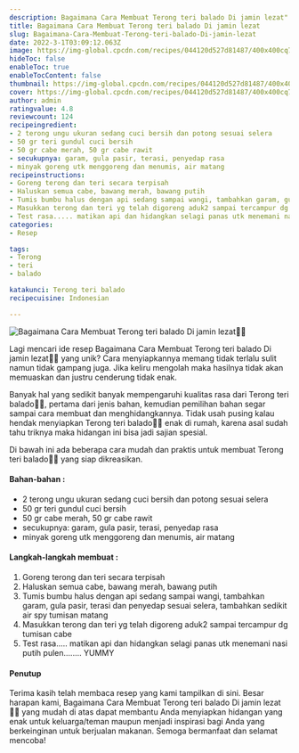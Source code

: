 ```yaml
---
description: Bagaimana Cara Membuat Terong teri balado Di jamin lezat"
title: Bagaimana Cara Membuat Terong teri balado Di jamin lezat
slug: Bagaimana-Cara-Membuat-Terong-teri-balado-Di-jamin-lezat
date: 2022-3-1T03:09:12.063Z
image: https://img-global.cpcdn.com/recipes/044120d527d81487/400x400cq70/photo.jpg
hideToc: false
enableToc: true
enableTocContent: false
thumbnail: https://img-global.cpcdn.com/recipes/044120d527d81487/400x400cq70/photo.jpg
cover: https://img-global.cpcdn.com/recipes/044120d527d81487/400x400cq70/photo.jpg
author: admin
ratingvalue: 4.8
reviewcount: 124
recipeingredient:
- 2 terong ungu ukuran sedang cuci bersih dan potong sesuai selera
- 50 gr teri gundul cuci bersih
- 50 gr cabe merah, 50 gr cabe rawit
- secukupnya: garam, gula pasir, terasi, penyedap rasa
- minyak goreng utk menggoreng dan menumis, air matang
recipeinstructions:
- Goreng terong dan teri secara terpisah
- Haluskan semua cabe, bawang merah, bawang putih
- Tumis bumbu halus dengan api sedang sampai wangi, tambahkan garam, gula pasir, terasi dan penyedap sesuai selera, tambahkan sedikit air spy tumisan matang
- Masukkan terong dan teri yg telah digoreng aduk2 sampai tercampur dg tumisan cabe
- Test rasa..... matikan api dan hidangkan selagi panas utk menemani nasi putih pulen........ YUMMY
categories:
- Resep

tags:
- Terong
- teri
- balado

katakunci: Terong teri balado
recipecuisine: Indonesian

---
```


![Bagaimana Cara Membuat Terong teri balado Di jamin lezat👩‍🍳](https://img-global.cpcdn.com/recipes/044120d527d81487/400x400cq70/photo.jpg)

Lagi mencari ide resep Bagaimana Cara Membuat Terong teri balado Di jamin lezat👩‍🍳 yang unik? Cara menyiapkannya memang tidak terlalu sulit namun tidak gampang juga. Jika keliru mengolah maka hasilnya tidak akan memuaskan dan justru cenderung tidak enak.

Banyak hal yang sedikit banyak mempengaruhi kualitas rasa dari Terong teri balado👩‍🍳, pertama dari jenis bahan, kemudian pemilihan bahan segar sampai cara membuat dan menghidangkannya. Tidak usah pusing kalau hendak menyiapkan Terong teri balado👩‍🍳 enak di rumah, karena asal sudah tahu triknya maka hidangan ini bisa jadi sajian spesial.

Di bawah ini ada beberapa cara mudah dan praktis untuk membuat Terong teri balado👩‍🍳 yang siap dikreasikan.

<!--inarticleads1-->

#### Bahan-bahan :

- 2 terong ungu ukuran sedang cuci bersih dan potong sesuai selera
- 50 gr teri gundul cuci bersih
- 50 gr cabe merah, 50 gr cabe rawit
- secukupnya: garam, gula pasir, terasi, penyedap rasa
- minyak goreng utk menggoreng dan menumis, air matang

<!--inarticleads2-->

#### Langkah-langkah membuat :

1. Goreng terong dan teri secara terpisah
1. Haluskan semua cabe, bawang merah, bawang putih
1. Tumis bumbu halus dengan api sedang sampai wangi, tambahkan garam, gula pasir, terasi dan penyedap sesuai selera, tambahkan sedikit air spy tumisan matang
1. Masukkan terong dan teri yg telah digoreng aduk2 sampai tercampur dg tumisan cabe
1. Test rasa..... matikan api dan hidangkan selagi panas utk menemani nasi putih pulen........ YUMMY

#### Penutup

Terima kasih telah membaca resep yang kami tampilkan di sini. Besar harapan kami, Bagaimana Cara Membuat Terong teri balado Di jamin lezat👩‍🍳 yang mudah di atas dapat membantu Anda menyiapkan hidangan yang enak untuk keluarga/teman maupun menjadi inspirasi bagi Anda yang berkeinginan untuk berjualan makanan. Semoga bermanfaat dan selamat mencoba!
